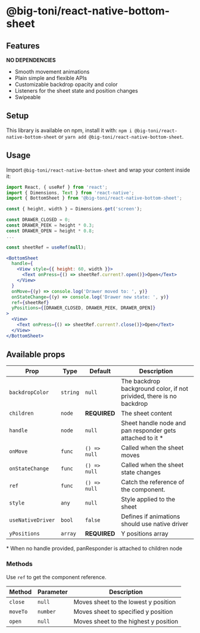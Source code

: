 # @big-toni/react-native-bottom-sheet

## Features

**NO DEPENDENCIES**

- Smooth movement animations
- Plain simple and flexible APIs
- Customizable backdrop opacity and color
- Listeners for the sheet state and position changes
- Swipeable

## Setup

This library is available on npm, install it with: `npm i @big-toni/react-native-bottom-sheet` or `yarn add @big-toni/react-native-bottom-sheet`.

## Usage

Import `@big-toni/react-native-bottom-sheet` and wrap your content inside
it:

```js
import React, { useRef } from 'react';
import { Dimensions, Text } from 'react-native';
import { BottomSheet } from '@big-toni/react-native-bottom-sheet';

const { height, width } = Dimensions.get('screen');

const DRAWER_CLOSED = 0;
const DRAWER_PEEK = height * 0.3;
const DRAWER_OPEN = height * 0.8;
...

const sheetRef = useRef(null);

```

```jsx
<BottomSheet
  handle={
    <View style={{ height: 60, width }}>
      <Text onPress={() => sheetRef.current?.open()}>Open</Text>
    </View>
  }
  onMove={(y) => console.log('Drawer moved to: ', y)}
  onStateChange={(y) => console.log('Drawer new state: ', y)}
  ref={sheetRef}
  yPositions={[DRAWER_CLOSED, DRAWER_PEEK, DRAWER_OPEN]}
>
  <View>
    <Text onPress={() => sheetRef.current?.close()}>Open</Text>
  </View>
</BottomSheet>
```

## Available props

| **Prop**          | **Type** | **Default**  | **Description**                                                      |
| ----------------- | -------- | ------------ | -------------------------------------------------------------------- |
| `backdropColor`   | `string` | `null`       | The backdrop background color, if not privided, there is no backdrop |
| `children`        | `node`   | **REQUIRED** | The sheet content                                                    |
| `handle`          | `node`   | `null`       | Sheet handle node and pan responder gets attached to it \*           |
| `onMove`          | `func`   | `() => null` | Called when the sheet moves                                          |
| `onStateChange`   | `func`   | `() => null` | Called when the sheet state changes                                  |
| `ref`             | `func`   | `() => null` | Catch the reference of the component.                                |
| `style`           | `any`    | `null`       | Style applied to the sheet                                           |
| `useNativeDriver` | `bool`   | `false`      | Defines if animations should use native driver                       |
| `yPositions`      | `array`  | **REQUIRED** | Y positions array                                                    |

\* When no handle provided, panResponder is attached to children node

### Methods

Use `ref` to get the component reference.

| **Method** | **Parameter** | **Description**                       |
| ---------- | ------------- | ------------------------------------- |
| `close`    | `null`        | Moves sheet to the lowest y position  |
| `moveTo`   | `number`      | Moves sheet to specified y position   |
| `open`     | `null`        | Moves sheet to the highest y position |
